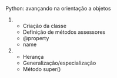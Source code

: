 Python: avançando na orientação a objetos

1. <ul>
    <li>Criação da classe</li>
    <li>Definição de métodos assessores</li>
    <li>@property</li>
    <li>name</li>
    </ul>
   
2. <ul>
   <li>Herança</li>
   <li>Generalização/especialização</li>
   <li>Método super()</li>
   </ul>